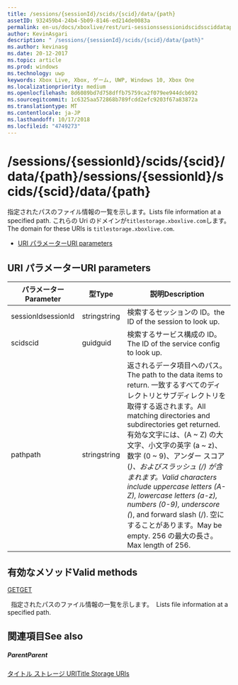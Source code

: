 ```yaml
---
title: /sessions/{sessionId}/scids/{scid}/data/{path}
assetID: 932459b4-24b4-5b09-8146-ed214de0083a
permalink: en-us/docs/xboxlive/rest/uri-sessionssessionidscidssciddatapath.html
author: KevinAsgari
description: " /sessions/{sessionId}/scids/{scid}/data/{path}"
ms.author: kevinasg
ms.date: 20-12-2017
ms.topic: article
ms.prod: windows
ms.technology: uwp
keywords: Xbox Live, Xbox, ゲーム, UWP, Windows 10, Xbox One
ms.localizationpriority: medium
ms.openlocfilehash: 8d6089bd7d758dffb75759ca2f079ee944dcb692
ms.sourcegitcommit: 1c6325aa572868b789fcdd2efc9203f67a83872a
ms.translationtype: MT
ms.contentlocale: ja-JP
ms.lasthandoff: 10/17/2018
ms.locfileid: "4749273"
---
```

# <a name="sessionssessionidscidssciddatapath"></a><span data-ttu-id="63936-104">/sessions/{sessionId}/scids/{scid}/data/{path}</span><span class="sxs-lookup"><span data-stu-id="63936-104">/sessions/{sessionId}/scids/{scid}/data/{path}</span></span>
<span data-ttu-id="63936-105">指定されたパスのファイル情報の一覧を示します。</span><span class="sxs-lookup"><span data-stu-id="63936-105">Lists file information at a specified path.</span></span> <span data-ttu-id="63936-106">これらの Uri のドメインが`titlestorage.xboxlive.com`します。</span><span class="sxs-lookup"><span data-stu-id="63936-106">The domain for these URIs is `titlestorage.xboxlive.com`.</span></span>
 
  * [<span data-ttu-id="63936-107">URI パラメーター</span><span class="sxs-lookup"><span data-stu-id="63936-107">URI parameters</span></span>](#ID4EV)
 
<a id="ID4EV"></a>

 
## <a name="uri-parameters"></a><span data-ttu-id="63936-108">URI パラメーター</span><span class="sxs-lookup"><span data-stu-id="63936-108">URI parameters</span></span>
 
| <span data-ttu-id="63936-109">パラメーター</span><span class="sxs-lookup"><span data-stu-id="63936-109">Parameter</span></span>| <span data-ttu-id="63936-110">型</span><span class="sxs-lookup"><span data-stu-id="63936-110">Type</span></span>| <span data-ttu-id="63936-111">説明</span><span class="sxs-lookup"><span data-stu-id="63936-111">Description</span></span>| 
| --- | --- | --- | 
| <span data-ttu-id="63936-112">sessionId</span><span class="sxs-lookup"><span data-stu-id="63936-112">sessionId</span></span>| <span data-ttu-id="63936-113">string</span><span class="sxs-lookup"><span data-stu-id="63936-113">string</span></span>| <span data-ttu-id="63936-114">検索するセッションの ID。</span><span class="sxs-lookup"><span data-stu-id="63936-114">the ID of the session to look up.</span></span>| 
| <span data-ttu-id="63936-115">scid</span><span class="sxs-lookup"><span data-stu-id="63936-115">scid</span></span>| <span data-ttu-id="63936-116">guid</span><span class="sxs-lookup"><span data-stu-id="63936-116">guid</span></span>| <span data-ttu-id="63936-117">検索するサービス構成の ID。</span><span class="sxs-lookup"><span data-stu-id="63936-117">The ID of the service config to look up.</span></span>| 
| <span data-ttu-id="63936-118">path</span><span class="sxs-lookup"><span data-stu-id="63936-118">path</span></span>| <span data-ttu-id="63936-119">string</span><span class="sxs-lookup"><span data-stu-id="63936-119">string</span></span>| <span data-ttu-id="63936-120">返されるデータ項目へのパス。</span><span class="sxs-lookup"><span data-stu-id="63936-120">The path to the data items to return.</span></span> <span data-ttu-id="63936-121">一致するすべてのディレクトリとサブディレクトリを取得する返されます。</span><span class="sxs-lookup"><span data-stu-id="63936-121">All matching directories and subdirectories get returned.</span></span> <span data-ttu-id="63936-122">有効な文字には、(A ~ Z) の大文字、小文字の英字 (a ~ z)、数字 (0 ~ 9)、アンダー スコア (_)、およびスラッシュ (/) が含まれます。</span><span class="sxs-lookup"><span data-stu-id="63936-122">Valid characters include uppercase letters (A-Z), lowercase letters (a-z), numbers (0-9), underscore (_), and forward slash (/).</span></span> <span data-ttu-id="63936-123">空にすることがあります。</span><span class="sxs-lookup"><span data-stu-id="63936-123">May be empty.</span></span> <span data-ttu-id="63936-124">256 の最大の長さ。</span><span class="sxs-lookup"><span data-stu-id="63936-124">Max length of 256.</span></span>| 
  
<a id="ID4EFC"></a>

 
## <a name="valid-methods"></a><span data-ttu-id="63936-125">有効なメソッド</span><span class="sxs-lookup"><span data-stu-id="63936-125">Valid methods</span></span>

[<span data-ttu-id="63936-126">GET</span><span class="sxs-lookup"><span data-stu-id="63936-126">GET</span></span>](uri-sessionssessionidscidssciddatapath-get.md)

<span data-ttu-id="63936-127">&nbsp;&nbsp;指定されたパスのファイル情報の一覧を示します。</span><span class="sxs-lookup"><span data-stu-id="63936-127">&nbsp;&nbsp;Lists file information at a specified path.</span></span>
 
<a id="ID4EPC"></a>

 
## <a name="see-also"></a><span data-ttu-id="63936-128">関連項目</span><span class="sxs-lookup"><span data-stu-id="63936-128">See also</span></span>
 
<a id="ID4ERC"></a>

 
##### <a name="parent"></a><span data-ttu-id="63936-129">Parent</span><span class="sxs-lookup"><span data-stu-id="63936-129">Parent</span></span> 

[<span data-ttu-id="63936-130">タイトル ストレージ URI</span><span class="sxs-lookup"><span data-stu-id="63936-130">Title Storage URIs</span></span>](atoc-reference-storagev2.md)

   